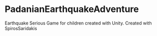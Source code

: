 # PadanianEarthquakeAdventure
 Earthquake Serious Game for children created with Unity. Created with SpirosSaridakis
